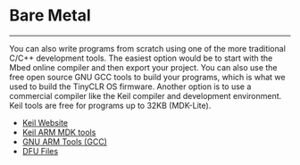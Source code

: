 # Bare Metal
---
You can also write programs from scratch using one of the more traditional C/C++ development tools. The easiest option would be to start with the Mbed online compiler and then export your project. You can also use the free open source GNU GCC tools to build your programs, which is what we used to build the TinyCLR OS firmware. Another option is to use a commercial compiler like the Keil compiler and development environment. Keil tools are free for programs up to 32KB (MDK-Lite).

* [Keil Website](http://www.keil.com/)
* [Keil ARM MDK tools](http://www2.keil.com/mdk5)
* [GNU ARM Tools (GCC)](https://developer.arm.com/open-source/gnu-toolchain/gnu-rm/downloads)
* [DFU Files](../../resources/dfu-files.md)

